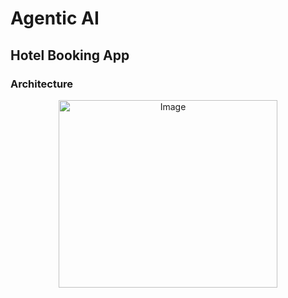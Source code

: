 # Agentic AI

## Hotel Booking App

### Architecture 

<p align="center">
<img width="350" height="300" alt="Image" src="https://github.com/user-attachments/assets/1bfec3ff-7fbf-4c49-a882-65510525bd08" />
</p>